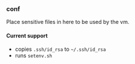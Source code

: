 ### conf

Place sensitive files in here to be used by the vm.

#### Current support
* copies `.ssh/id_rsa` to `~/.ssh/id_rsa`
* runs `setenv.sh`
